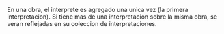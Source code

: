 En una obra, el interprete es agregado una unica vez (la primera interpretacion).
Si tiene mas de una interpretacion sobre la misma obra, se veran reflejadas en su coleccion de interpretaciones.